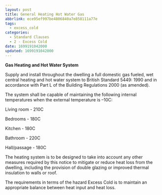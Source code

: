 ```yaml
---
layout: post
title: General Heating Hot Water Gas
abbrlink: ece95ef997be4806840a7e858111a77e
tags:
  - excess_cold
categories:
  - Standard Clauses
  - 2 - Excess Cold
date: 1699191042000
updated: 1699191042000
---
```


**Gas Heating and Hot Water System**

Supply and install throughout the dwelling a full domestic gas fueled, wet central heating and hot water system to British Standard 5449: 1990 and in accordance with Part L of the Building Regulations 2000 (as amended).

The system shall be capable of maintaining the following internal temperatures when the external temperature is –10C:

Living room - 210C

Bedrooms - 180C

Kitchen - 180C

Bathroom - 220C

Hall/passage - 180C

The heating system is to be designed to take into account any other measures required by this notice to mitigate or reduce heat loss from the dwelling, including the provision of double glazing or improved thermal insulation to walls or roof.

The requirements in terms of the hazard Excess Cold is to maintain an appropriate balance between heat input and heat loss.
